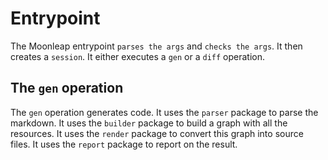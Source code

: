 # Entrypoint

The Moonleap entrypoint `parses the args` and `checks the args`.
It then creates a `session`.
It either executes a `gen` or a `diff` operation.

## The `gen` operation

The `gen` operation generates code.
It uses the `parser` package to parse the markdown.
It uses the `builder` package to build a graph with all the resources.
It uses the `render` package to convert this graph into source files.
It uses the `report` package to report on the result.
